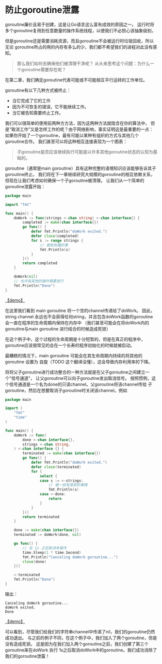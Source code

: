 # 防止goroutine泄露

goroutine廉价且易于创建，这是让Go语言这么富有成效的原因之一。
运行时将多个goroutine复用到任意数量的操作系统线程，以便我们不必担心该抽象级别。

但是goroutine还是需要消耗资源，而且goroutine不会被运行时垃圾回收，所以无论
goroutine所占的用的内存有多么的少，我们都不希望我们的进程对此没有感知。

> 那么我们如何去确保他们被清理干净呢？
从头来思考这个问题：为什么一个goroutine需要存在呢？

在第二章，我们确定goroutine代表可能或不可能相互平行运转的工作单位。

goroutine有以下几种方式被终止：
- 当它完成了它的工作
- 因为不可恢复的错误，它不能继续工作。
- 当它被告知需要终止工作。

我们可以很简单的使用前两种方方法，因为这两种方法就隐含在你的算法中，
但是"取消工作"又是怎样工作的呢？由于网络影响，事实证明这是最重要的一点：
如果你开始了一个goroutine，最有可能以某种有组织的方式与其他几个goroutine合作。
我们甚至可以将这种相互连接表现为一个图表：
> 子goroutine是否应该继续执行可能是以许多其他goroutine状态的认知为基础的。

goroutine（通常是main goroutine）具有这种完整的语境知识应该能够告诉其子goroutine终止。
我们将在下一章继续研究大规模的goroutine的相互依赖关系，但现在让我们考虑如何确保一个子goroutine被清理。
让我们从一个简单的goroutine泄露开始：
```go
package main

import "fmt"

func main() {
	doWork := func(strings <-chan string) <-chan interface{} {
		completed := make(chan interface{})
		go func() {
			defer fmt.Println("doWork exited.")
			defer close(completed)
			for s := range strings {
				// 做些有趣的事
				fmt.Println(s)
			}
		}()
		return completed
	}

	doWork(nil)
	// 也许有其他的操作需要进行
	fmt.Println("Done")
}
```
[【demo】](g1_leak_eg/g1.go)

在这里我们看到 main goroutine 将一个空的channel传递给了doWork。
因此，string channel 永远也不会获得任何string，并且包含doWork函数的goroutine
会一直在程序的生命周期内保持在内存中
（我们甚至可能会在将doWork内的goroutine与main goroutine 进行结合的时候造成死锁）

在这个例子中，这个过程的生命周期是十分短暂的，但是在真正的程序中，
goroutine应该很常见的会在一个长寿的程序初始化的时候就被启动。

最糟糕的情况下，main goroutine 可能会在其生命周期内持续的将其他的 goroutine 设置为
自旋（TODO 这个翻译没懂），这会导致内存利用率的下降。

将将父子goroutine进行成功整合的一种方法就是在父子goroutine之间建立一个"信号通道"，
让父goroutine可以向子goroutine发出取消信号。
按照惯例，这个信号通道是一个名为done的只读channel。父goroutine将该channel传给
子goroutine，然后在想要取消子goroutine时关闭该channel。例如
```go
package main

import (
	"fmt"
	"time"
)

func main() {
	doWork := func(
		done <-chan interface{},
		strings <-chan string,
	) <-chan interface {} {
		terminated := make(chan interface{})
		go func() {
			defer fmt.Println("doWork exited.")
			defer close(terminated)
			for {
				select {
				case s := <-strings:
					// 做一些有意思的事情
					fmt.Println(s)
				case <-done:
					return
				}
			}
		}()
		return terminated
	}

	done := make(chan interface{})
	terminated := doWork(done, nil)

	go func() {
		// 在 1s 之后取消本操作
		time.Sleep(1 * time.Second)
		fmt.Println("Canceling doWork goroutine...")
		close(done)
	}()

	<-terminated
	fmt.Println("Done")
}
```
输出：
```shell
Canceling doWork goroutine...
doWork exited.
Done
```
[【demo】](g2_done_eg/g2.go)

可以看到，尽管我们给我们的字符串channel中传递了nil，我们的goroutine仍然成功退出。
与之前的例子不同，在这个例子中，我们加入了两个goroutine，但是没有造成死锁。
这是因为在我们加入两个goroutine之前，我们创建了第三个goroutine来在doWork 执行
1s之后取消doWork中的goroutine。我们成功消除了我们的goroutine泄露！



